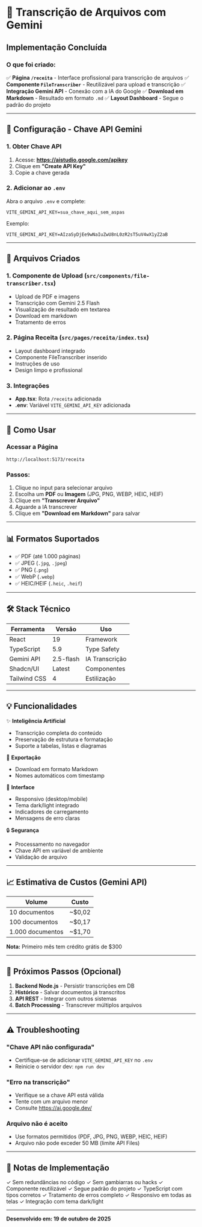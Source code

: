 # 📄 Transcrição de Arquivos com Gemini

## Implementação Concluída

### O que foi criado:

✅ **Página `/receita`** - Interface profissional para transcrição de arquivos
✅ **Componente `FileTranscriber`** - Reutilizável para upload e transcrição
✅ **Integração Gemini API** - Conexão com a IA do Google
✅ **Download em Markdown** - Resultado em formato `.md`
✅ **Layout Dashboard** - Segue o padrão do projeto

---

## 🔑 Configuração - Chave API Gemini

### 1. Obter Chave API

1. Acesse: **https://aistudio.google.com/apikey**
2. Clique em **"Create API Key"**
3. Copie a chave gerada

### 2. Adicionar ao `.env`

Abra o arquivo `.env` e complete:

```env
VITE_GEMINI_API_KEY=sua_chave_aqui_sem_aspas
```

Exemplo:
```env
VITE_GEMINI_API_KEY=AIzaSyDjEe9wNaIuZwU8nL0zR2sT5uV4wX1yZ2aB
```

---

## 📁 Arquivos Criados

### 1. Componente de Upload (`src/components/file-transcriber.tsx`)
- Upload de PDF e imagens
- Transcrição com Gemini 2.5 Flash
- Visualização de resultado em textarea
- Download em markdown
- Tratamento de erros

### 2. Página Receita (`src/pages/receita/index.tsx`)
- Layout dashboard integrado
- Componente FileTranscriber inserido
- Instruções de uso
- Design limpo e profissional

### 3. Integrações
- **App.tsx**: Rota `/receita` adicionada
- **.env**: Variável `VITE_GEMINI_API_KEY` adicionada

---

## 🚀 Como Usar

### Acessar a Página
```
http://localhost:5173/receita
```

### Passos:
1. Clique no input para selecionar arquivo
2. Escolha um **PDF** ou **Imagem** (JPG, PNG, WEBP, HEIC, HEIF)
3. Clique em **"Transcrever Arquivo"**
4. Aguarde a IA transcrever
5. Clique em **"Download em Markdown"** para salvar

---

## 📊 Formatos Suportados

- ✅ PDF (até 1.000 páginas)
- ✅ JPEG (`.jpg`, `.jpeg`)
- ✅ PNG (`.png`)
- ✅ WebP (`.webp`)
- ✅ HEIC/HEIF (`.heic`, `.heif`)

---

## 🛠️ Stack Técnico

| Ferramenta | Versão | Uso |
|-----------|--------|-----|
| React | 19 | Framework |
| TypeScript | 5.9 | Type Safety |
| Gemini API | 2.5-flash | IA Transcrição |
| Shadcn/UI | Latest | Componentes |
| Tailwind CSS | 4 | Estilização |

---

## 💡 Funcionalidades

✨ **Inteligência Artificial**
- Transcrição completa do conteúdo
- Preservação de estrutura e formatação
- Suporte a tabelas, listas e diagramas

📝 **Exportação**
- Download em formato Markdown
- Nomes automáticos com timestamp

🎨 **Interface**
- Responsivo (desktop/mobile)
- Tema dark/light integrado
- Indicadores de carregamento
- Mensagens de erro claras

🔒 **Segurança**
- Processamento no navegador
- Chave API em variável de ambiente
- Validação de arquivo

---

## 📈 Estimativa de Custos (Gemini API)

| Volume | Custo |
|--------|-------|
| 10 documentos | ~$0,02 |
| 100 documentos | ~$0,17 |
| 1.000 documentos | ~$1,70 |

**Nota:** Primeiro mês tem crédito grátis de $300

---

## 🔄 Próximos Passos (Opcional)

1. **Backend Node.js** - Persistir transcrições em DB
2. **Histórico** - Salvar documentos já transcritos
3. **API REST** - Integrar com outros sistemas
4. **Batch Processing** - Transcrever múltiplos arquivos

---

## ⚠️ Troubleshooting

### "Chave API não configurada"
- Certifique-se de adicionar `VITE_GEMINI_API_KEY` no `.env`
- Reinicie o servidor dev: `npm run dev`

### "Erro na transcrição"
- Verifique se a chave API está válida
- Tente com um arquivo menor
- Consulte https://ai.google.dev/

### Arquivo não é aceito
- Use formatos permitidos (PDF, JPG, PNG, WEBP, HEIC, HEIF)
- Arquivo não pode exceder 50 MB (limite API Files)

---

## 📝 Notas de Implementação

✓ Sem redundâncias no código
✓ Sem gambiarras ou hacks
✓ Componente reutilizável
✓ Segue padrão do projeto
✓ TypeScript com tipos corretos
✓ Tratamento de erros completo
✓ Responsivo em todas as telas
✓ Integração com tema dark/light

---

**Desenvolvido em: 19 de outubro de 2025**
